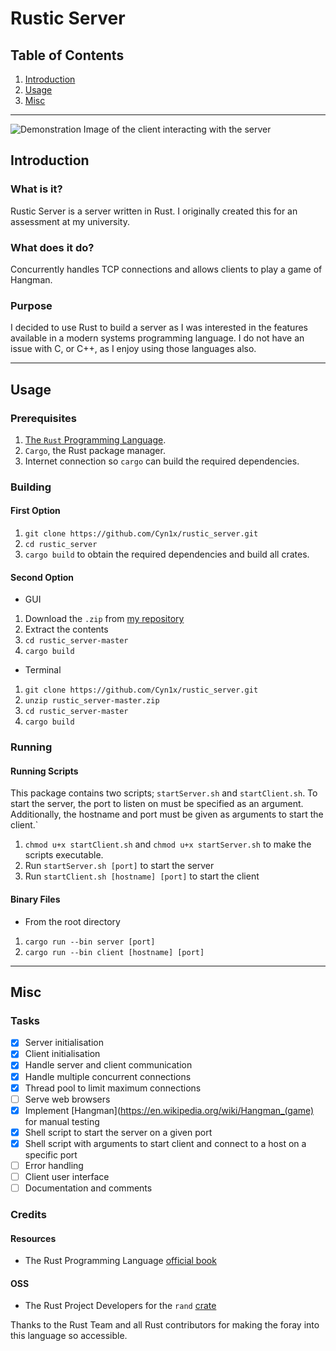 # Rustic Server

## Table of Contents
1. [Introduction](#Introduction)
2. [Usage](#Usage)
3. [Misc](#Misc)
___
![Demonstration Image of the client interacting with the server](https:// "Demonstration Image")

## Introduction

### What is it?
Rustic Server is a server written in Rust. I originally created this for an assessment at my university.

### What does it do?
Concurrently handles TCP connections and allows clients to play a game of Hangman.

### Purpose
I decided to use Rust to build a server as I was interested in the features available in a modern systems programming language. I do not have an issue with C, or C++, as I enjoy using those languages also.
___

## Usage

### Prerequisites
1. [The `Rust` Programming Language](https://www.rust-lang.org/tools/install).
2. `Cargo`, the Rust package manager.
3. Internet connection so `cargo` can build the required dependencies.

### Building

#### First Option
1. `git clone https://github.com/Cyn1x/rustic_server.git`
2. `cd rustic_server`
3. `cargo build` to obtain the required dependencies and build all crates.

#### Second Option

- GUI
1. Download the `.zip` from [my repository](https://github.com/Cyn1x/rustic_server)
2. Extract the contents
3. `cd rustic_server-master`
4. `cargo build`

- Terminal
1. `git clone https://github.com/Cyn1x/rustic_server.git`
2. `unzip rustic_server-master.zip`
3. `cd rustic_server-master`
4. `cargo build`

### Running

#### Running Scripts

This package contains two scripts; `startServer.sh` and `startClient.sh`. To start the server, the port to listen on must be specified as an argument. Additionally, the hostname and port must be given as arguments to start the client.`

1. `chmod u+x startClient.sh` and `chmod u+x startServer.sh` to make the scripts executable.
1. Run `startServer.sh [port]` to start the server
2. Run `startClient.sh [hostname] [port]` to start the client

#### Binary Files

- From the root directory
1. `cargo run --bin server [port]`
2. `cargo run --bin client [hostname] [port]`
___

## Misc

### Tasks
* [x] Server initialisation
* [x] Client initialisation
* [x] Handle server and client communication
* [x] Handle multiple concurrent connections
* [x] Thread pool to limit maximum connections
* [ ] Serve web browsers
* [x] Implement [Hangman](https://en.wikipedia.org/wiki/Hangman_(game) for manual testing
* [x] Shell script to start the server on a given port
* [x] Shell script with arguments to start client and connect to a host on a specific port
* [ ] Error handling
* [ ] Client user interface
* [ ] Documentation and comments

### Credits

#### Resources
- The Rust Programming Language [official book](https://doc.rust-lang.org/book/title-page.html)

#### OSS
- The Rust Project Developers for the `rand` [crate](https://crates.io/crates/rand)

Thanks to the Rust Team and all Rust contributors for making the foray into this language so accessible.

